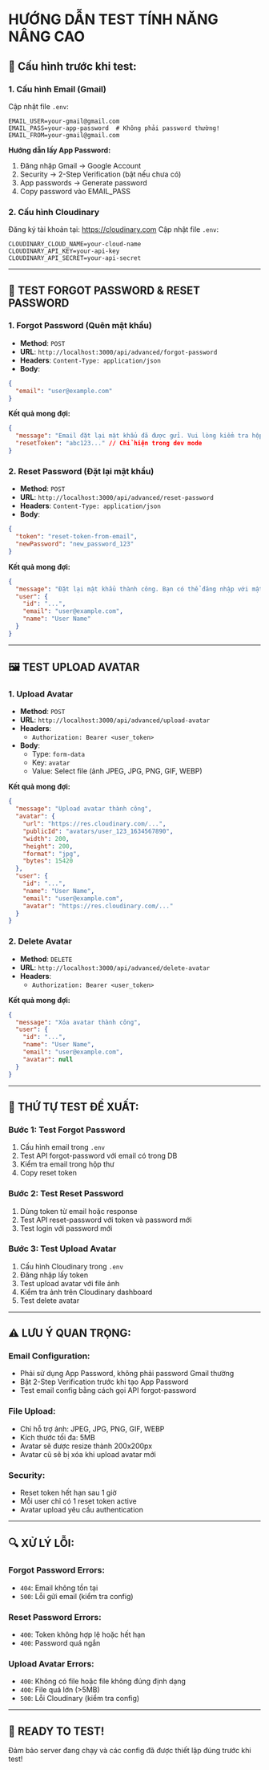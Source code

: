 # HƯỚNG DẪN TEST TÍNH NĂNG NÂNG CAO

## 🔧 **Cấu hình trước khi test:**

### 1. **Cấu hình Email (Gmail)**
Cập nhật file `.env`:
```env
EMAIL_USER=your-gmail@gmail.com
EMAIL_PASS=your-app-password  # Không phải password thường!
EMAIL_FROM=your-gmail@gmail.com
```

**Hướng dẫn lấy App Password:**
1. Đăng nhập Gmail → Google Account
2. Security → 2-Step Verification (bật nếu chưa có)
3. App passwords → Generate password
4. Copy password vào EMAIL_PASS

### 2. **Cấu hình Cloudinary**
Đăng ký tài khoản tại: https://cloudinary.com
Cập nhật file `.env`:
```env
CLOUDINARY_CLOUD_NAME=your-cloud-name
CLOUDINARY_API_KEY=your-api-key
CLOUDINARY_API_SECRET=your-api-secret
```

---

## 📧 **TEST FORGOT PASSWORD & RESET PASSWORD**

### 1. **Forgot Password (Quên mật khẩu)**
- **Method**: `POST`
- **URL**: `http://localhost:3000/api/advanced/forgot-password`
- **Headers**: `Content-Type: application/json`
- **Body**:
```json
{
  "email": "user@example.com"
}
```

**Kết quả mong đợi:**
```json
{
  "message": "Email đặt lại mật khẩu đã được gửi. Vui lòng kiểm tra hộp thư của bạn.",
  "resetToken": "abc123..." // Chỉ hiện trong dev mode
}
```

### 2. **Reset Password (Đặt lại mật khẩu)**
- **Method**: `POST`
- **URL**: `http://localhost:3000/api/advanced/reset-password`
- **Headers**: `Content-Type: application/json`
- **Body**:
```json
{
  "token": "reset-token-from-email",
  "newPassword": "new_password_123"
}
```

**Kết quả mong đợi:**
```json
{
  "message": "Đặt lại mật khẩu thành công. Bạn có thể đăng nhập với mật khẩu mới.",
  "user": {
    "id": "...",
    "email": "user@example.com",
    "name": "User Name"
  }
}
```

---

## 🖼️ **TEST UPLOAD AVATAR**

### 1. **Upload Avatar**
- **Method**: `POST`
- **URL**: `http://localhost:3000/api/advanced/upload-avatar`
- **Headers**: 
  - `Authorization: Bearer <user_token>`
- **Body**: 
  - Type: `form-data`
  - Key: `avatar`
  - Value: Select file (ảnh JPEG, JPG, PNG, GIF, WEBP)

**Kết quả mong đợi:**
```json
{
  "message": "Upload avatar thành công",
  "avatar": {
    "url": "https://res.cloudinary.com/...",
    "publicId": "avatars/user_123_1634567890",
    "width": 200,
    "height": 200,
    "format": "jpg",
    "bytes": 15420
  },
  "user": {
    "id": "...",
    "name": "User Name",
    "email": "user@example.com",
    "avatar": "https://res.cloudinary.com/..."
  }
}
```

### 2. **Delete Avatar**
- **Method**: `DELETE`
- **URL**: `http://localhost:3000/api/advanced/delete-avatar`
- **Headers**: 
  - `Authorization: Bearer <user_token>`

**Kết quả mong đợi:**
```json
{
  "message": "Xóa avatar thành công",
  "user": {
    "id": "...",
    "name": "User Name", 
    "email": "user@example.com",
    "avatar": null
  }
}
```

---

## 🧪 **THỨ TỰ TEST ĐỀ XUẤT:**

### **Bước 1: Test Forgot Password**
1. Cấu hình email trong `.env`
2. Test API forgot-password với email có trong DB
3. Kiểm tra email trong hộp thư
4. Copy reset token

### **Bước 2: Test Reset Password**
1. Dùng token từ email hoặc response
2. Test API reset-password với token và password mới
3. Test login với password mới

### **Bước 3: Test Upload Avatar**
1. Cấu hình Cloudinary trong `.env`
2. Đăng nhập lấy token
3. Test upload avatar với file ảnh
4. Kiểm tra ảnh trên Cloudinary dashboard
5. Test delete avatar

---

## ⚠️ **LƯU Ý QUAN TRỌNG:**

### **Email Configuration:**
- Phải sử dụng App Password, không phải password Gmail thường
- Bật 2-Step Verification trước khi tạo App Password
- Test email config bằng cách gọi API forgot-password

### **File Upload:**
- Chỉ hỗ trợ ảnh: JPEG, JPG, PNG, GIF, WEBP
- Kích thước tối đa: 5MB
- Avatar sẽ được resize thành 200x200px
- Avatar cũ sẽ bị xóa khi upload avatar mới

### **Security:**
- Reset token hết hạn sau 1 giờ
- Mỗi user chỉ có 1 reset token active
- Avatar upload yêu cầu authentication

---

## 🔍 **XỬ LÝ LỖI:**

### **Forgot Password Errors:**
- `404`: Email không tồn tại
- `500`: Lỗi gửi email (kiểm tra config)

### **Reset Password Errors:**  
- `400`: Token không hợp lệ hoặc hết hạn
- `400`: Password quá ngắn

### **Upload Avatar Errors:**
- `400`: Không có file hoặc file không đúng định dạng
- `400`: File quá lớn (>5MB)
- `500`: Lỗi Cloudinary (kiểm tra config)

---

## 🚀 **READY TO TEST!**

Đảm bảo server đang chạy và các config đã được thiết lập đúng trước khi test!